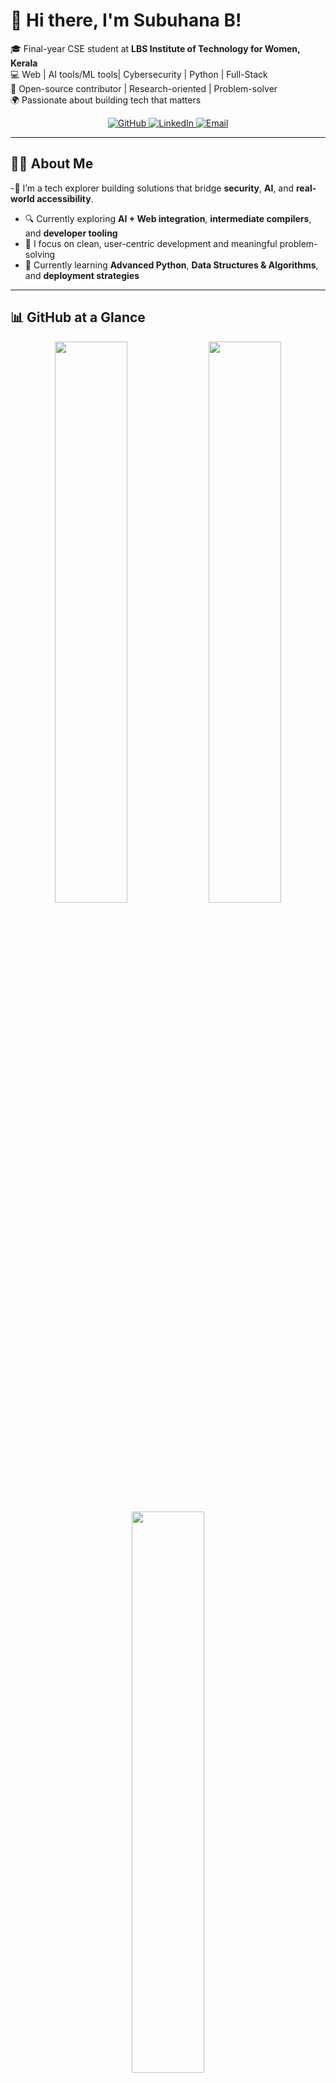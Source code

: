# 👋 Hi there, I'm Subuhana B!

🎓 Final-year CSE student at **LBS Institute of Technology for Women, Kerala**  
💻 Web | AI tools/ML tools| Cybersecurity | Python | Full-Stack  
🌱 Open-source contributor | Research-oriented | Problem-solver  
🌍 Passionate about building tech that matters

<p align="center">
  <a href="https://github.com/subuhana2303">
    <img src="https://img.shields.io/badge/GitHub-Subuhana%20B-181717?style=for-the-badge&logo=github" alt="GitHub" />
  </a>
  <a href="https://www.linkedin.com/in/subuhana-b/">
    <img src="https://img.shields.io/badge/LinkedIn-Subuhana%20B-0077B5?style=for-the-badge&logo=linkedin&logoColor=white" alt="LinkedIn" />
  </a>
  <a href="mailto:subuhanabasheer41@gmail.com">
    <img src="https://img.shields.io/badge/Email-subuhanabasheer41@gmail.com-D14836?style=for-the-badge&logo=gmail&logoColor=white" alt="Email" />
  </a>
</p>


---

## 👩‍💻 About Me

-🚀 I’m a tech explorer building solutions that bridge **security**, **AI**, and **real-world accessibility**.  
- 🔍 Currently exploring **AI + Web integration**, **intermediate compilers**, and **developer tooling**
- 🎯 I focus on clean, user-centric development and meaningful problem-solving
- 🌱 Currently learning **Advanced Python**, **Data Structures & Algorithms**, and **deployment strategies**

---

## 📊 GitHub at a Glance

<p align="center">
  <img src="https://github-readme-stats.vercel.app/api?username=subuhana2303&show_icons=true&theme=radical&count_private=true" width="48%" />
  <img src="https://github-readme-streak-stats.herokuapp.com/?user=subuhana2303&theme=radical" width="48%" />
  <img src="https://github-readme-stats.vercel.app/api/top-langs/?username=subuhana2303&layout=compact&theme=radical" width="48%" />
</p>

---
## 🚀 Featured Projects

## 🛡️ Web Vulnerability Lab — Learn, Simulate & Secure

An **interactive Flask-based web security lab** to explore and practice real-world vulnerabilities in a controlled environment.

🔧 **Tech Stack:**
- Backend: **Python Flask**
- Database: **SQLite**
- Frontend: **HTML, CSS, JavaScript**
- Templates: **Jinja2**

📌 **Key Features:**
- Simulates SQL Injection, XSS, and CSRF attacks
- Dual mode: vulnerable version and secure version
- Hands-on learning for ethical hacking and security testing

👉 [Check out the project](https://github.com/subuhana2303/Web_Vulnerablity_Lab.git)

---

## 🧠 SkillMapper — AI-Powered Career Path Analyzer

An **AI-driven career roadmap tool** that maps your resume to the most suitable IT roles using smart keyword extraction and embeddings.

🔧 **Tech Stack:**
- Backend: **Python Flask**
- ML/NLP: **Scikit-learn**, **TF-IDF**, **Cosine Similarity**
- Data Handling: **Pandas**
- Frontend: **HTML, CSS**

📌 **Key Features:**
- Resume input and keyword extraction
- Matches profile to top job roles
- Role-based skill gap analysis and improvement tips

👉 [Check out the project](https://github.com/subuhana2303/Skill_Mapper.git)

---
## 🧠 Resume Scorer for IT Job Applicants

An **AI-powered resume analyzer** that scores resumes based on predefined IT job criteria.

🔧 **Tech Stack:**
- Frontend: **Streamlit**
- Backend: **Python Flask**
- NLP Tools: **spaCy**, **S-BERT**, **TF-IDF**
- Hosting: Local (deploy-ready)

📌 **Key Features:**
- Resume file upload and analysis
- Scoring system for IT-specific keywords
- Smart feedback and improvement tips

👉 [Check out the project](https://github.com/subuhana2303/Resume_scorer_it_job_appli)

---

## 📂 Other Projects

- **🧠 IRFusion Compiler** – Educational IR-based compiler  
  [🔗 Repo](https://github.com/subuhana2303/IRFusion_Project.git)

- **🔐 Password Generator** – Secure passwords with voice and QR features  
  [🔗 Repo](https://github.com/subuhana2303/Generate_password.git)

- **🛡️ VaaniRakshak** – Offline voice assistant for disaster response  
  [🔗 Repo](https://github.com/subuhana2303/VaaniRakshak_Offline-Emergency-Voice-Assistant.git)

- **🕹️ DevGames** – Real-time multiplayer coding duel platform  
  [🔗 Repo](https://github.com/subuhana2303/DEVGAMES.git)

- **💻 DevDash** – Developer productivity and GitHub tracker  
  [🔗 Repo](https://github.com/subuhana2303/DevDash_Project.git)

- **🎬 Netflix Clone (Frontend)** – Replicated modern streaming UI  
  [🔗 Repo](https://github.com/subuhana2303/NETFLIX_CLONE.git)

- **🏏 Cricket Ticket Booking System** – Booking UI for cricket matches  
  [🔗 Repo](https://github.com/subuhana2303/Cricket-Ticket-Management-Systems.git)

---

## 📬 Let's Connect!

- 🌐 [LinkedIn](https://www.linkedin.com/in/subuhana)
- 💌 Email: subuhanabasheer41@gmail.com
- 🗃️ Explore my GitHub for more projects and ideas!

---

📍 Based in **Trivandrum, Kerala, India 🇮🇳**  
🛠️ Always building. Always learning. Always sharing.

---
> _"Technology is best when it brings people together — I build with that in mind."_ 💡
